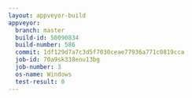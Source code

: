 ```yaml
---
layout: appveyor-build
appveyor:
  branch: master
  build-id: 50090834
  build-number: 586
  commit: 1df129d7a7c3d5f7030ceae77936a771c0819cca
  job-id: 70a9sk338enu13bg
  job-number: 3
  os-name: Windows
  test-result: 0
---
```

